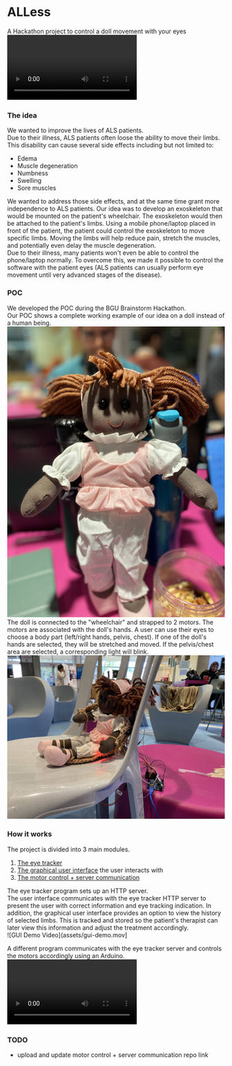 # ALLess
A Hackathon project to control a doll movement with your eyes\
![Full Video Demo](assets/demo-video.mp4)

### The idea
We wanted to improve the lives of ALS patients.\
Due to their illness, ALS patients often loose the ability to move their limbs. This disability can cause several side effects including but not limited to:
* Edema
* Muscle degeneration
* Numbness
* Swelling
* Sore muscles

We wanted to address those side effects, and at the same time grant more independence to ALS patients. 
Our idea was to develop an exoskeleton that would be mounted on the patient's wheelchair. The exoskeleton would then be attached to the patient's limbs. Using a mobile phone/laptop placed in front of the patient, the patient could control the exoskeleton to move specific limbs. Moving the limbs will help reduce pain, stretch the muscles, and potentially even delay the muscle degeneration.\
Due to their illness, many patients won't even be able to control the phone/laptop normally. To overcome this, we made it possible to control the software with the patient eyes (ALS patients can usually perform eye movement until very advanced stages of the disease). 

### POC
We developed the POC during the BGU Brainstorm Hackathon.\
Our POC shows a complete working example of our idea on a doll instead of a human being.\
![doll](assets/doll-disconnected.jpeg)
The doll is connected to the "wheelchair" and strapped to 2 motors. The motors are associated with the doll's hands. A user can use their eyes to choose a body part (left/right hands, pelvis, chest). If one of the doll's hands are selected, they will be stretched and moved. If the pelvis/chest area are selected, a corresponding light will blink.
![doll demo](assets/doll-connected.jpeg)

### How it works
The project is divided into 3 main modules.
1. [The eye tracker](https://github.com/rosenpin/EyeTracker)
2. [The graphical user interface](https://github.com/rosenpin/HackathonGUI) the user interacts with
3. [The motor control + server communication](https://github.com/rosenpin/ALLess/blob/main/doll_arduino.ino)

The eye tracker program sets up an HTTP server.\
The user interface communicates with the eye tracker HTTP server to present the user with correct information and eye tracking indication.
In addition, the graphical user interface provides an option to view the history of selected limbs. This is tracked and stored so the patient's therapist can later view this information and adjust the treatment accordingly.\
![GUI Demo Video](assets/gui-demo.mov]


A different program communicates with the eye tracker server and controls the motors accordingly using an Arduino.\
![Doll Movement Video](assets/doll-moves.mp4)


### TODO
* upload and update motor control + server communication repo link 
